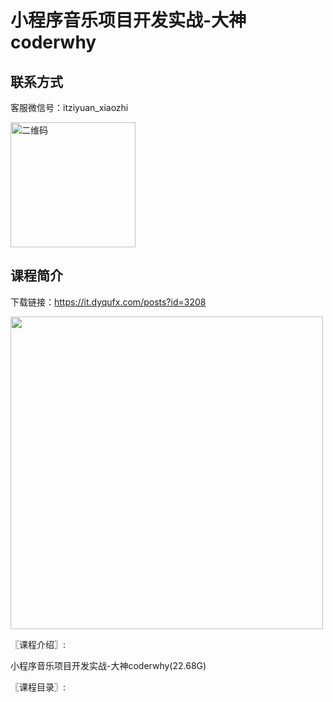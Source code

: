 # 小程序音乐项目开发实战-大神coderwhy

## 联系方式

客服微信号：itziyuan_xiaozhi

<img src="https://ziyuanyun.oss-cn-guangzhou.aliyuncs.com/common/20240614073449/666b82192834a.jpg" width="200" height="200" alt="二维码">

## 课程简介

下载链接：https://it.dyqufx.com/posts?id=3208

<img src="https://ziyuanyun.oss-cn-guangzhou.aliyuncs.com/yun/20240515185045/66449385487fa.jpg" width="500" alt="">

  〖课程介绍〗:

 小程序音乐项目开发实战-大神coderwhy(22.68G)

 〖课程目录〗:

  